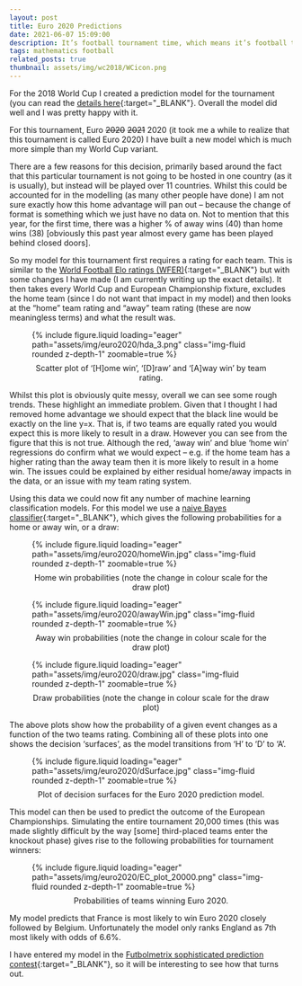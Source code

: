 ```yaml
---
layout: post
title: Euro 2020 Predictions
date: 2021-06-07 15:09:00
description: It’s football tournament time, which means it’s football tournament prediction time.
tags: mathematics football
related_posts: true
thumbnail: assets/img/wc2018/WCicon.png
---
```


For the 2018 World Cup I created a prediction model for the tournament (you can read the [details here](https://seanelvidge.github.io/blog/2018/World_Cup_2018_Predictions/){:target="\_BLANK"}. Overall the model did well and I was pretty happy with it.

For this tournament, Euro ~~2020~~ ~~2021~~ 2020 (it took me a while to realize that this tournament is called Euro 2020) I have built a new model which is much more simple than my World Cup variant.

There are a few reasons for this decision, primarily based around the fact that this particular tournament is not going to be hosted in one country (as it is usually), but instead will be played over 11 countries. Whilst this could be accounted for in the modelling (as many other people have done) I am not sure exactly how this home advantage will pan out – because the change of format is something which we just have no data on. Not to mention that this year, for the first time, there was a higher % of away wins (40) than home wins (38) [obviously this past year almost every game has been played behind closed doors].

So my model for this tournament first requires a rating for each team. This is similar to the [World Football Elo ratings (WFER)](https://www.eloratings.net/){:target="\_BLANK"} but with some changes I have made (I am currently writing up the exact details). It then takes every World Cup and European Championship fixture, excludes the home team (since I do not want that impact in my model) and then looks at the “home” team rating and “away” team rating (these are now meaningless terms) and what the result was.

<div class="row mt-3">
    <div class="col-sm mt-3 mt-md-0">
        <figure>
            {% include figure.liquid loading="eager" path="assets/img/euro2020/hda_3.png" class="img-fluid rounded z-depth-1" zoomable=true %}
            <figcaption style="text-align: center; margin-top: 8px;">Scatter plot of ‘[H]ome win’, ‘[D]raw’ and ‘[A]way win’ by team rating.</figcaption>
        </figure>
    </div>
</div>

Whilst this plot is obviously quite messy, overall we can see some rough trends. These highlight an immediate problem. Given that I thought I had removed home advantage we should expect that the black line would be exactly on the line y=x. That is, if two teams are equally rated you would expect this is more likely to result in a draw. However you can see from the figure that this is not true. Although the red, ‘away win’ and blue ‘home win’ regressions do confirm what we would expect – e.g. if the home team has a higher rating than the away team then it is more likely to result in a home win. The issues could be explained by either residual home/away impacts in the data, or an issue with my team rating system.

Using this data we could now fit any number of machine learning classification models. For this model we use a [naive Bayes classifier](https://en.wikipedia.org/wiki/Naive_Bayes_classifier){:target="\_BLANK"}, which gives the following probabilities for a home or away win, or a draw:

<div class="row mt-3">
    <div class="col-sm mt-3 mt-md-0">
    <figure>
        {% include figure.liquid loading="eager" path="assets/img/euro2020/homeWin.jpg" class="img-fluid rounded z-depth-1" zoomable=true %}
        <figcaption style="text-align: center; margin-top: 8px;">Home win probabilities (note the change in colour scale for the draw plot)</figcaption>
    </figure>
    </div>
    <div class="col-sm mt-3 mt-md-0">
    <figure>
        {% include figure.liquid loading="eager" path="assets/img/euro2020/awayWin.jpg" class="img-fluid rounded z-depth-1" zoomable=true %}
        <figcaption style="text-align: center; margin-top: 8px;">Away win probabilities (note the change in colour scale for the draw plot)</figcaption>
    </figure>
    </div>
	<div class="col-sm mt-3 mt-md-0">
    <figure>
        {% include figure.liquid loading="eager" path="assets/img/euro2020/draw.jpg" class="img-fluid rounded z-depth-1" zoomable=true %}
        <figcaption style="text-align: center; margin-top: 8px;">Draw probabilities (note the change in colour scale for the draw plot)</figcaption>
    </figure>
    </div>
</div>

The above plots show how the probability of a given event changes as a function of the two teams rating. Combining all of these plots into one shows the decision ‘surfaces’, as the model transitions from ‘H’ to ‘D’ to ‘A’.

<div class="row mt-3">
    <div class="col-sm mt-3 mt-md-0">
        <figure>
            {% include figure.liquid loading="eager" path="assets/img/euro2020/dSurface.jpg" class="img-fluid rounded z-depth-1" zoomable=true %}
            <figcaption style="text-align: center; margin-top: 8px;">Plot of decision surfaces for the Euro 2020 prediction model.</figcaption>
        </figure>
    </div>
</div>

This model can then be used to predict the outcome of the European Championships. Simulating the entire tournament 20,000 times (this was made slightly difficult by the way [some] third-placed teams enter the knockout phase) gives rise to the following probabilities for tournament winners:

<div class="row mt-3">
    <div class="col-sm mt-3 mt-md-0">
        <figure>
            {% include figure.liquid loading="eager" path="assets/img/euro2020/EC_plot_20000.png" class="img-fluid rounded z-depth-1" zoomable=true %}
            <figcaption style="text-align: center; margin-top: 8px;">Probabilities of teams winning Euro 2020.</figcaption>
        </figure>
    </div>
</div>

My model predicts that France is most likely to win Euro 2020 closely followed by Belgium. Unfortunately the model only ranks England as 7th most likely with odds of 6.6%.

I have entered my model in the [Futbolmetrix sophisticated prediction contest](https://futbolmetrix.wordpress.com/2021/06/03/euro-2020-sophisticated-prediction-contest/){:target="\_BLANK"}, so it will be interesting to see how that turns out.
